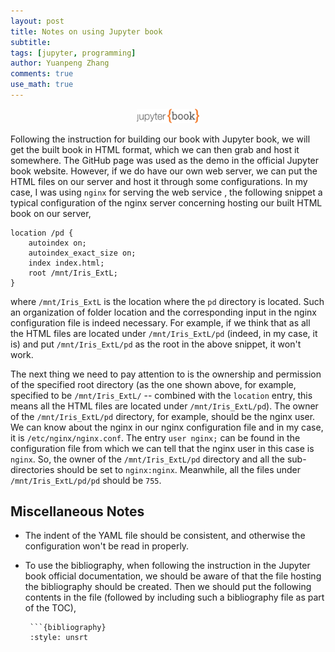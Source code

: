 ```yaml
---
layout: post
title: Notes on using Jupyter book
subtitle:
tags: [jupyter, programming]
author: Yuanpeng Zhang
comments: true
use_math: true
---
```


<p align='center'>
<img src="/assets/img/posts/jbook.png"
   style="border:none;"
   width="100"
   alt="jbook"
   title="jbook" />
</p>

Following the instruction for building our book with Jupyter book, we will get the built book in HTML
format, which we can then grab and host it somewhere. The GitHub page was used as the demo in the official
Jupyter book website. However, if we do have our own web server, we can put the HTML files on our server
and host it through some configurations. In my case, I was using `nginx` for serving the web service , the
following snippet a typical configuration of the nginx server concerning hosting our built HTML book on
our server,

```
location /pd {
	autoindex on;
	autoindex_exact_size on;
	index index.html;
	root /mnt/Iris_ExtL;
}
```

where `/mnt/Iris_ExtL` is the location where the `pd` directory is located. Such an organization of
folder location and the corresponding input in the nginx configuration file is indeed necessary. For
example, if we think that as all the HTML files are located under `/mnt/Iris_ExtL/pd` (indeed, in my
case, it is) and put `/mnt/Iris_ExtL/pd` as the root in the above snippet, it won't work.

The next thing we need to pay attention to is the ownership and permission of the specified root
directory (as the one shown above, for example, specified to be `/mnt/Iris_ExtL/` -- combined with
the `location` entry, this means all the HTML files are located under `/mnt/Iris_ExtL/pd`). The owner
of the `/mnt/Iris_ExtL/pd` directory, for example, should be the nginx user. We can know about the
nginx in our nginx configuration file and in my case, it is `/etc/nginx/nginx.conf`. The entry
`user nginx;` can be found in the configuration file from which we can tell that the nginx user in
this case is `nginx`. So, the owner of the `/mnt/Iris_ExtL/pd` directory and all the sub-directories
should be set to `nginx:nginx`. Meanwhile, all the files under `/mnt/Iris_ExtL/pd/pd` should be `755`.

## Miscellaneous Notes

- The indent of the YAML file should be consistent, and otherwise the configuration won't be read in properly.

- To use the bibliography, when following the instruction in the Jupyter book official documentation, we should
be aware of that the file hosting the bibliography should be created. Then we should put the following contents
in the file (followed by including such a bibliography file as part of the TOC),

	```
	 ```{bibliography}
	 :style: unsrt
	 ``` 
	```
